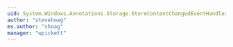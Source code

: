 ```yaml
---
uid: System.Windows.Annotations.Storage.StoreContentChangedEventHandler
author: "stevehoag"
ms.author: "shoag"
manager: "wpickett"
---
```

